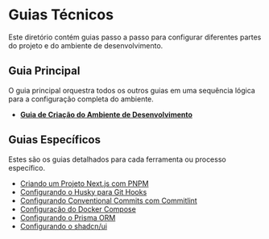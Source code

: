 # Guias Técnicos

Este diretório contém guias passo a passo para configurar diferentes partes do projeto e do ambiente de desenvolvimento.

## Guia Principal

O guia principal orquestra todos os outros guias em uma sequência lógica para a configuração completa do ambiente.

*   **[Guia de Criação do Ambiente de Desenvolvimento](./creating-development-environment.md)**

## Guias Específicos

Estes são os guias detalhados para cada ferramenta ou processo específico.

*   [Criando um Projeto Next.js com PNPM](./creating-nextjs-project.md)
*   [Configurando o Husky para Git Hooks](./configuring-husky.md)
*   [Configurando Conventional Commits com Commitlint](./configuring-conventional-commits.md)
*   [Configuração do Docker Compose](./configuring-docker-compose.md)
*   [Configurando o Prisma ORM](./configuring-prisma-orm.md)
*   [Configurando o shadcn/ui](./configuring-shadcn-ui.md)

